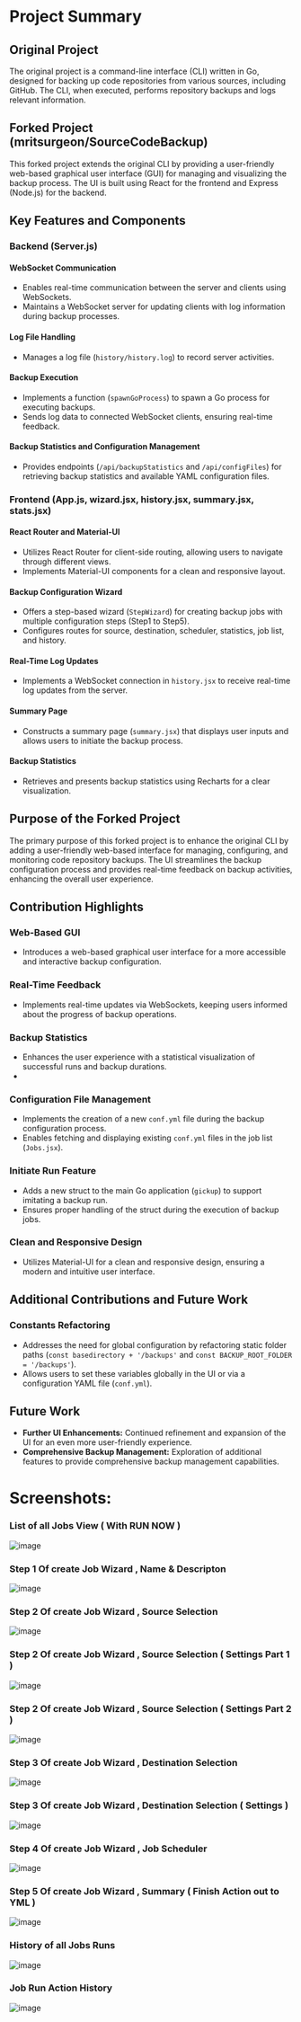 # Project Summary

## Original Project

The original project is a command-line interface (CLI) written in Go, designed for backing up code repositories from various sources, including GitHub. The CLI, when executed, performs repository backups and logs relevant information.

## Forked Project (mritsurgeon/SourceCodeBackup)

This forked project extends the original CLI by providing a user-friendly web-based graphical user interface (GUI) for managing and visualizing the backup process. The UI is built using React for the frontend and Express (Node.js) for the backend.

## Key Features and Components

### Backend (Server.js)

#### WebSocket Communication

- Enables real-time communication between the server and clients using WebSockets.
- Maintains a WebSocket server for updating clients with log information during backup processes.

#### Log File Handling

- Manages a log file (`history/history.log`) to record server activities.

#### Backup Execution

- Implements a function (`spawnGoProcess`) to spawn a Go process for executing backups.
- Sends log data to connected WebSocket clients, ensuring real-time feedback.

#### Backup Statistics and Configuration Management

- Provides endpoints (`/api/backupStatistics` and `/api/configFiles`) for retrieving backup statistics and available YAML configuration files.

### Frontend (App.js, wizard.jsx, history.jsx, summary.jsx, stats.jsx)

#### React Router and Material-UI

- Utilizes React Router for client-side routing, allowing users to navigate through different views.
- Implements Material-UI components for a clean and responsive layout.

#### Backup Configuration Wizard

- Offers a step-based wizard (`StepWizard`) for creating backup jobs with multiple configuration steps (Step1 to Step5).
- Configures routes for source, destination, scheduler, statistics, job list, and history.

#### Real-Time Log Updates

- Implements a WebSocket connection in `history.jsx` to receive real-time log updates from the server.

#### Summary Page

- Constructs a summary page (`summary.jsx`) that displays user inputs and allows users to initiate the backup process.

#### Backup Statistics

- Retrieves and presents backup statistics using Recharts for a clear visualization.

## Purpose of the Forked Project

The primary purpose of this forked project is to enhance the original CLI by adding a user-friendly web-based interface for managing, configuring, and monitoring code repository backups. The UI streamlines the backup configuration process and provides real-time feedback on backup activities, enhancing the overall user experience.

## Contribution Highlights

### Web-Based GUI

- Introduces a web-based graphical user interface for a more accessible and interactive backup configuration.

### Real-Time Feedback

- Implements real-time updates via WebSockets, keeping users informed about the progress of backup operations.

### Backup Statistics

- Enhances the user experience with a statistical visualization of successful runs and backup durations.
-
### Configuration File Management

- Implements the creation of a new `conf.yml` file during the backup configuration process.
- Enables fetching and displaying existing `conf.yml` files in the job list (`Jobs.jsx`).

### Initiate Run Feature

- Adds a new struct to the main Go application (`gickup`) to support imitating a backup run.
- Ensures proper handling of the struct during the execution of backup jobs.

### Clean and Responsive Design

- Utilizes Material-UI for a clean and responsive design, ensuring a modern and intuitive user interface.

## Additional Contributions and Future Work

### Constants Refactoring

- Addresses the need for global configuration by refactoring static folder paths (`const basedirectory + '/backups'` and `const BACKUP_ROOT_FOLDER = '/backups'`).
- Allows users to set these variables globally in the UI or via a configuration YAML file (`conf.yml`).

## Future Work

- **Further UI Enhancements:** Continued refinement and expansion of the UI for an even more user-friendly experience.
- **Comprehensive Backup Management:** Exploration of additional features to provide comprehensive backup management capabilities.

# Screenshots:
### List of all Jobs View ( With RUN NOW )
![image](https://github.com/mritsurgeon/SourceCodeBackup/assets/59644778/291dbb78-b535-4c7a-9535-4def7a92f7ce)

### Step 1 Of create Job Wizard  , Name & Descripton 
![image](https://github.com/mritsurgeon/SourceCodeBackup/assets/59644778/fa641830-de7d-4aa3-98f9-3e6eada29997)

### Step 2 Of create Job Wizard , Source Selection 
![image](https://github.com/mritsurgeon/SourceCodeBackup/assets/59644778/f10cceb6-88db-44c3-ac63-72476d6d1a25)

### Step 2 Of create Job Wizard , Source Selection ( Settings Part 1 ) 
![image](https://github.com/mritsurgeon/SourceCodeBackup/assets/59644778/646b17b4-c04a-49bb-93e5-b5858fdac2cd)

### Step 2 Of create Job Wizard , Source Selection ( Settings Part 2 ) 
![image](https://github.com/mritsurgeon/SourceCodeBackup/assets/59644778/b0983812-c621-470b-a55e-4398ee31c593)

### Step 3 Of create Job Wizard , Destination Selection  
![image](https://github.com/mritsurgeon/SourceCodeBackup/assets/59644778/87623e9b-e371-435c-87f6-6cfa4037699b)

### Step 3 Of create Job Wizard , Destination Selection ( Settings )
![image](https://github.com/mritsurgeon/SourceCodeBackup/assets/59644778/966f0e15-7c77-4296-8223-d22698cf2ea5)

### Step 4 Of create Job Wizard , Job Scheduler 
![image](https://github.com/mritsurgeon/SourceCodeBackup/assets/59644778/a44ad6a8-ef6e-47ec-8b4d-c849110a26cd)

### Step 5 Of create Job Wizard , Summary ( Finish Action out to YML )  
![image](https://github.com/mritsurgeon/SourceCodeBackup/assets/59644778/349e4aae-fe76-43db-af06-ecbd0d34c3df)

### History of all Jobs Runs
![image](https://github.com/mritsurgeon/SourceCodeBackup/assets/59644778/52a967b0-7992-42d9-814b-e59ea715dc24)

### Job Run Action History
![image](https://github.com/mritsurgeon/SourceCodeBackup/assets/59644778/e225dd9f-083d-4bce-83d0-d9076ee44301)


